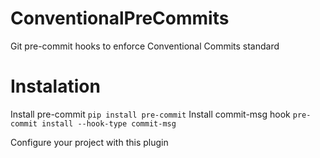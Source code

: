 # ConventionalPreCommits
Git pre-commit hooks to enforce Conventional Commits standard


# Instalation
Install pre-commit
`pip install pre-commit`
Install commit-msg hook
`pre-commit install --hook-type commit-msg`

Configure your project with this plugin
